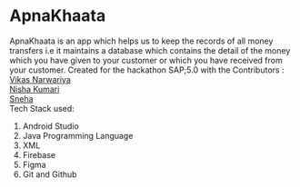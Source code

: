 # ApnaKhaata
ApnaKhaata is an app which helps us to keep the records of all money transfers i.e it maintains a database which contains the detail of the money which you have given to your customer or which you have received from your customer.
Created for the hackathon SAP;5.0 with the Contributors :<br/>
 <a href="https://github.com/vikas-narwariya">Vikas Narwariya</a> <br/>
 <a href="https://github.com/nisha-Kumari15">Nisha Kumari</a><br/>
 <a href="https://github.com/sneha-del">Sneha</a></br>
Tech Stack used:
1. Android Studio
2. Java Programming Language
3. XML
4. Firebase
5. Figma
6. Git and Github




